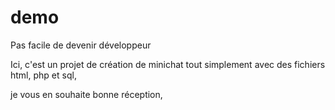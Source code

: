 # demo
Pas facile de devenir développeur

Ici, c'est un projet de création de minichat tout simplement avec des fichiers html, php et sql,

je vous en souhaite bonne réception,


